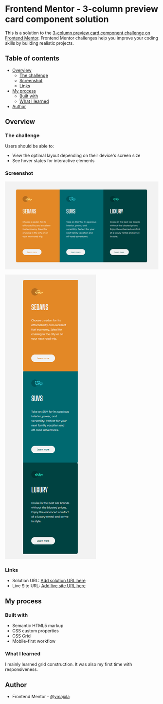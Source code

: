 # Frontend Mentor - 3-column preview card component solution

This is a solution to the [3-column preview card component challenge on Frontend Mentor](https://www.frontendmentor.io/challenges/3column-preview-card-component-pH92eAR2-). Frontend Mentor challenges help you improve your coding skills by building realistic projects. 

## Table of contents

- [Overview](#overview)
  - [The challenge](#the-challenge)
  - [Screenshot](#screenshot)
  - [Links](#links)
- [My process](#my-process)
  - [Built with](#built-with)
  - [What I learned](#what-i-learned)
- [Author](#author)


## Overview

### The challenge

Users should be able to:

- View the optimal layout depending on their device's screen size
- See hover states for interactive elements

### Screenshot

![](./images/web_view.png)

![](./images/mobile_view.png)

### Links

- Solution URL: [Add solution URL here](https://www.frontendmentor.io/solutions/3column-preview-card-component-solution-QG_PIFCJn)
- Live Site URL: [Add live site URL here](https://majxla.github.io/3-column-preview-card-component-solution/)

## My process

### Built with

- Semantic HTML5 markup
- CSS custom properties
- CSS Grid
- Mobile-first workflow

### What I learned

I mainly learned grid construction.
It was also my first time with responsiveness.

## Author

- Frontend Mentor - [@ymajxla](https://www.frontendmentor.io/profile/majxla)
